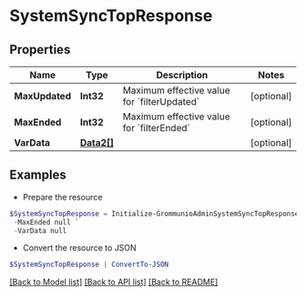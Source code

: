 # SystemSyncTopResponse
## Properties

Name | Type | Description | Notes
------------ | ------------- | ------------- | -------------
**MaxUpdated** | **Int32** | Maximum effective value for &#x60;filterUpdated&#x60; | [optional] 
**MaxEnded** | **Int32** | Maximum effective value for &#x60;filterEnded&#x60; | [optional] 
**VarData** | [**Data2[]**](Data2.md) |  | [optional] 

## Examples

- Prepare the resource
```powershell
$SystemSyncTopResponse = Initialize-GrommunioAdminSystemSyncTopResponse  -MaxUpdated null `
 -MaxEnded null `
 -VarData null
```

- Convert the resource to JSON
```powershell
$SystemSyncTopResponse | ConvertTo-JSON
```

[[Back to Model list]](../README.md#documentation-for-models) [[Back to API list]](../README.md#documentation-for-api-endpoints) [[Back to README]](../README.md)

